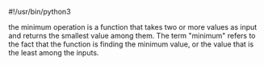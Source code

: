 #!/usr/bin/python3


the minimum operation is a function that takes two or more values as input and returns the smallest value among them. The term "minimum" refers to the fact that the function is finding the minimum value, or the value that is the least among the inputs.
